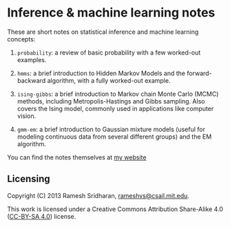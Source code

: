 # Inference & machine learning notes

These are short notes on statistical inference and machine
learning concepts:

1.  `probability`: a review of basic probability with a few worked-out examples.

2.  `hmms`: a brief introduction to Hidden Markov Models and the
    forward-backward algorithm, with a fully worked-out example.

3.  `ising-gibbs`: a brief introduction to Markov chain Monte Carlo (MCMC)
    methods, including Metropolis-Hastings and Gibbs sampling. Also covers
    the Ising model, commonly used in applications like computer vision.

4.  `gmm-em`: a brief introduction to Gaussian mixture models (useful for
    modeling continuous data from several different groups) and the EM
    algorithm.

You can find the notes themselves at [my website](http://people.csail.mit.edu/rameshvs/)

## Licensing

Copyright (C) 2013 Ramesh Sridharan, rameshvs@csail.mit.edu.

This work is licensed under a Creative Commons Attribution Share-Alike 4.0 ([CC-BY-SA 4.0](http://creativecommons.org/licenses/by-sa/4.0/)) license.
